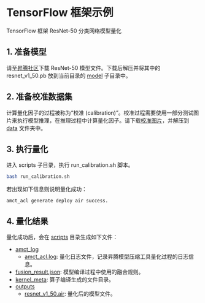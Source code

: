 # TensorFlow 框架示例

TensorFlow 框架 ResNet-50 分类网络模型量化

## 1. 准备模型

请至[昇腾社区](https://ascend.huawei.com/zh/#/software/modelzoo/detail/1/7548422b6b9c4a809114435f6b128bb6)下载 ResNet-50 模型文件。下载后解压并将其中的 resnet_v1_50.pb 放到当前目录的 [model](./model/) 子目录中。

## 2. 准备校准数据集

计算量化因子的过程被称为“校准 (calibration)”。校准过程需要使用一部分测试图片来执行模型推理，在推理过程中计算量化因子。请下载[校准图片](https://c7xcode.obs.cn-north-4.myhuaweicloud.com/models/amct_acl/classification/calibration.rar)，并解压到 [data](./data/) 文件夹中。

## 3. 执行量化

进入 scripts 子目录，执行 run_calibration.sh 脚本。

```bash
bash run_calibration.sh
```

若出现如下信息则说明量化成功：

```none
amct_acl generate deploy air success.
```

## 4. 量化结果

量化成功后，会在 [scripts](./scripts/) 目录生成如下文件：

+ [amct_log](./scripts/amct_log/)
  + [amct_acl.log](./scripts/amct_log/amct_acl.log): 量化日志文件，记录昇腾模型压缩工具量化过程的日志信息。
+ [fusion_result.json](./scripts/fusion_result.json): 模型编译过程中使用的融合规则。
+ [kernel_meta](./scripts/kernel_meta/): 算子编译生成的文件目录。
+ [outputs](./scripts/outputs)
  + [resnet_v1_50.air](./scripts/outputs/resnet_v1_50.air): 量化后的模型文件。

